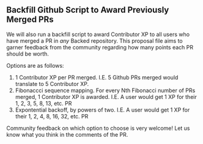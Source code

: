 ## Backfill Github Script to Award Previously Merged PRs
We will also run a backfill script to award Contributor XP to all users who have merged a PR in _any_ Backed repository. This proposal file aims to garner feedback 
from the community regarding how many points each PR should be worth. 

Options are as follows:
1. 1 Contributor XP per PR merged. I.E. 5 Github PRs merged would translate to 5 Contributor XP. 
2. Fibonaccci sequence mapping. For every Nth Fibonacci number of PRs merged, 1 Contributor XP is awarded. I.E. A user would get 1 XP for their 1, 2, 3, 5, 8, 13, etc. PR
3. Expontential backoff, by powers of two. I.E. A user would get 1 XP for their 1, 2, 4, 8, 16, 32, etc. PR

Community feedback on which option to choose is very welcome! Let us know what you think in the comments of the PR.
